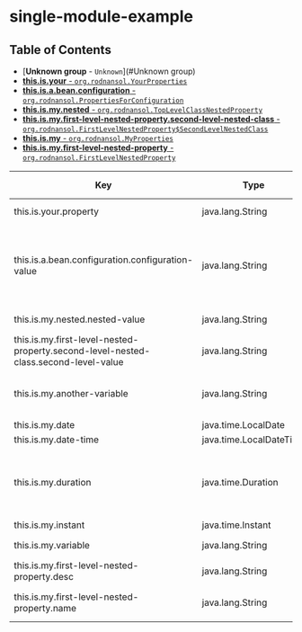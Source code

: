 # single-module-example
## Table of Contents
* [**Unknown group** - `Unknown`](#Unknown group)
* [**this.is.your** - `org.rodnansol.YourProperties`](#this.is.your)
* [**this.is.a.bean.configuration** - `org.rodnansol.PropertiesForConfiguration`](#this.is.a.bean.configuration)
* [**this.is.my.nested** - `org.rodnansol.TopLevelClassNestedProperty`](#this.is.my.nested)
* [**this.is.my.first-level-nested-property.second-level-nested-class** - `org.rodnansol.FirstLevelNestedProperty$SecondLevelNestedClass`](#this.is.my.first-level-nested-property.second-level-nested-class)
* [**this.is.my** - `org.rodnansol.MyProperties`](#this.is.my)
* [**this.is.my.first-level-nested-property** - `org.rodnansol.FirstLevelNestedProperty`](#this.is.my.first-level-nested-property)

|Key|Type|Description|Default value|Deprecation|
|---|----|-----------|-------------|-----------|
| this.is.your.property| java.lang.String| This is YOUR property.| | | 
| this.is.a.bean.configuration.configuration-value| java.lang.String| A field inside a class that is not property by default by within a Configuration class.| | | 
| this.is.my.nested.nested-value| java.lang.String| Nested value.| | | 
| this.is.my.first-level-nested-property.second-level-nested-class.second-level-value| java.lang.String| Custom nested| | | 
| this.is.my.another-variable| java.lang.String| | with default value| Reason: null, use for replacement: null| 
| this.is.my.date| java.time.LocalDate| | | | 
| this.is.my.date-time| java.time.LocalDateTime| | | | 
| this.is.my.duration| java.time.Duration| A duration.| 2d| Reason: Because it is deprecated, use for replacement: instant| 
| this.is.my.instant| java.time.Instant| | 123| | 
| this.is.my.variable| java.lang.String| This is my variable.| | | 
| this.is.my.first-level-nested-property.desc| java.lang.String| Description of this thing.| 123| | 
| this.is.my.first-level-nested-property.name| java.lang.String| Name of the custom property.| ABC| | 

